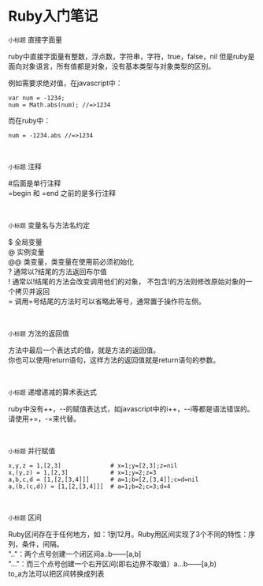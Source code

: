 Ruby入门笔记
=======

`小标题` 直接字面量

ruby中直接字面量有整数，浮点数，字符串，字符，true，false，nil
但是ruby是面向对象语言，所有值都是对象，没有基本类型与对象类型的区别。

例如需要求绝对值，在javascript中：<br>
<pre><code>var num = -1234;
num = Math.abs(num); //=>1234</code></pre>
而在ruby中：<br>
<pre><code>num = -1234.abs //=>1234</code></pre>

<br>

`小标题` 注释

\#后面是单行注释<br>
=begin 和 =end 之前的是多行注释

<br>

`小标题` 变量名与方法名约定

$ 全局变量<br>
@ 实例变量<br>
@@ 类变量，类变量在使用前必须初始化<br>
? 通常以?结尾的方法返回布尔值<br>
! 通常以!结尾的方法会改变调用他们的对象， 不包含!的方法则修改原始对象的一个拷贝并返回<br>
= 调用=号结尾的方法时可以省略此等号，通常置于操作符左侧。


<br>

`小标题` 方法的返回值

方法中最后一个表达式的值，就是方法的返回值。<br>
你也可以使用return语句，这样方法的返回值就是return语句的参数。

<br>

`小标题` 递增递减的算术表达式

ruby中没有++，--的赋值表达式，如javascript中的i++，--i等都是语法错误的。<br>
请使用+=，-=来代替。

<br>

`小标题` 并行赋值

<pre><code>x,y,z = 1,[2,3]				# x=1;y=[2,3];z=nil
x,(y,z) = 1,[2,3]			 # x=1;y=2;z=3
a,b,c,d = [1,[2,[3,4]]]		 # a=1;b=[2,[3,4]];c=d=nil
a,(b,(c,d)) = [1,[2,[3,4]]]  # a=1;b=2;c=3;d=4</code></pre>

<br>

`小标题` 区间

Ruby区间存在于任何地方，如：1到12月。Ruby用区间实现了3个不同的特性：序列，条件，间隔。<br>
".."：两个点号创建一个闭区间a..b——[a,b]<br>
"..."：而三个点号创建一个右开区间(即右边界不取值）a...b——[a,b)<br>
to_a方法可以把区间转换成列表

